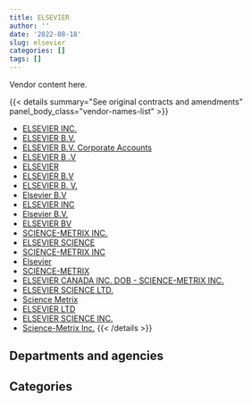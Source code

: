 ```yaml
---
title: ELSEVIER
author: ''
date: '2022-08-18'
slug: elsevier
categories: []
tags: []
---
```


<script src="/rmarkdown-libs/htmlwidgets/htmlwidgets.js"></script>
<link href="/rmarkdown-libs/datatables-css/datatables-crosstalk.css" rel="stylesheet" />
<script src="/rmarkdown-libs/datatables-binding/datatables.js"></script>
<script src="/rmarkdown-libs/jquery/jquery-3.6.0.min.js"></script>
<link href="/rmarkdown-libs/dt-core-bootstrap/css/dataTables.bootstrap.min.css" rel="stylesheet" />
<link href="/rmarkdown-libs/dt-core-bootstrap/css/dataTables.bootstrap.extra.css" rel="stylesheet" />
<script src="/rmarkdown-libs/dt-core-bootstrap/js/jquery.dataTables.min.js"></script>
<script src="/rmarkdown-libs/dt-core-bootstrap/js/dataTables.bootstrap.min.js"></script>
<link href="/rmarkdown-libs/crosstalk/css/crosstalk.min.css" rel="stylesheet" />
<script src="/rmarkdown-libs/crosstalk/js/crosstalk.min.js"></script>
<script src="/rmarkdown-libs/htmlwidgets/htmlwidgets.js"></script>
<link href="/rmarkdown-libs/datatables-css/datatables-crosstalk.css" rel="stylesheet" />
<script src="/rmarkdown-libs/datatables-binding/datatables.js"></script>
<script src="/rmarkdown-libs/jquery/jquery-3.6.0.min.js"></script>
<link href="/rmarkdown-libs/dt-core-bootstrap/css/dataTables.bootstrap.min.css" rel="stylesheet" />
<link href="/rmarkdown-libs/dt-core-bootstrap/css/dataTables.bootstrap.extra.css" rel="stylesheet" />
<script src="/rmarkdown-libs/dt-core-bootstrap/js/jquery.dataTables.min.js"></script>
<script src="/rmarkdown-libs/dt-core-bootstrap/js/dataTables.bootstrap.min.js"></script>
<link href="/rmarkdown-libs/crosstalk/css/crosstalk.min.css" rel="stylesheet" />
<script src="/rmarkdown-libs/crosstalk/js/crosstalk.min.js"></script>

Vendor content here.

{{< details summary="See original contracts and amendments" panel_body_class="vendor-names-list" >}}
- [ELSEVIER INC.](https://search.open.canada.ca/en/ct/?sort=contract_value_f%20desc&page=1&search_text=%22ELSEVIER%20INC.%22)
- [ELSEVIER B.V.](https://search.open.canada.ca/en/ct/?sort=contract_value_f%20desc&page=1&search_text=%22ELSEVIER%20B.V.%22)
- [ELSEVIER B.V. Corporate Accounts](https://search.open.canada.ca/en/ct/?sort=contract_value_f%20desc&page=1&search_text=%22ELSEVIER%20B.V.%20Corporate%20Accounts%22)
- [ELSEVIER B .V](https://search.open.canada.ca/en/ct/?sort=contract_value_f%20desc&page=1&search_text=%22ELSEVIER%20%20B%20.V%22)
- [ELSEVIER](https://search.open.canada.ca/en/ct/?sort=contract_value_f%20desc&page=1&search_text=%22ELSEVIER%22)
- [ELSEVIER B.V](https://search.open.canada.ca/en/ct/?sort=contract_value_f%20desc&page=1&search_text=%22ELSEVIER%20B.V%22)
- [ELSEVIER B. V.](https://search.open.canada.ca/en/ct/?sort=contract_value_f%20desc&page=1&search_text=%22ELSEVIER%20B.%20V.%22)
- [Elsevier B.V](https://search.open.canada.ca/en/ct/?sort=contract_value_f%20desc&page=1&search_text=%22Elsevier%20B.V%22)
- [ELSEVIER INC](https://search.open.canada.ca/en/ct/?sort=contract_value_f%20desc&page=1&search_text=%22ELSEVIER%20INC%22)
- [Elsevier B.V.](https://search.open.canada.ca/en/ct/?sort=contract_value_f%20desc&page=1&search_text=%22Elsevier%20B.V.%22)
- [ELSEVIER BV](https://search.open.canada.ca/en/ct/?sort=contract_value_f%20desc&page=1&search_text=%22ELSEVIER%20BV%22)
- [SCIENCE-METRIX INC.](https://search.open.canada.ca/en/ct/?sort=contract_value_f%20desc&page=1&search_text=%22SCIENCE-METRIX%20INC.%22)
- [ELSEVIER SCIENCE](https://search.open.canada.ca/en/ct/?sort=contract_value_f%20desc&page=1&search_text=%22ELSEVIER%20SCIENCE%22)
- [SCIENCE-METRIX INC](https://search.open.canada.ca/en/ct/?sort=contract_value_f%20desc&page=1&search_text=%22SCIENCE-METRIX%20INC%22)
- [Elsevier](https://search.open.canada.ca/en/ct/?sort=contract_value_f%20desc&page=1&search_text=%22Elsevier%22)
- [SCIENCE-METRIX](https://search.open.canada.ca/en/ct/?sort=contract_value_f%20desc&page=1&search_text=%22SCIENCE-METRIX%22)
- [ELSEVIER CANADA INC. DOB - SCIENCE-METRIX INC.](https://search.open.canada.ca/en/ct/?sort=contract_value_f%20desc&page=1&search_text=%22ELSEVIER%20CANADA%20INC.%20DOB%20-%20SCIENCE-METRIX%20INC.%22)
- [ELSEVIER SCIENCE LTD.](https://search.open.canada.ca/en/ct/?sort=contract_value_f%20desc&page=1&search_text=%22ELSEVIER%20SCIENCE%20LTD.%22)
- [Science Metrix](https://search.open.canada.ca/en/ct/?sort=contract_value_f%20desc&page=1&search_text=%22Science%20Metrix%22)
- [ELSEVIER LTD](https://search.open.canada.ca/en/ct/?sort=contract_value_f%20desc&page=1&search_text=%22ELSEVIER%20LTD%22)
- [ELSEVIER SCIENCE INC.](https://search.open.canada.ca/en/ct/?sort=contract_value_f%20desc&page=1&search_text=%22ELSEVIER%20SCIENCE%20INC.%22)
- [Science-Metrix Inc.](https://search.open.canada.ca/en/ct/?sort=contract_value_f%20desc&page=1&search_text=%22Science-Metrix%20Inc.%22)
{{< /details >}}

## Departments and agencies

<div id="htmlwidget-1" style="width:100%;height:auto;" class="datatables html-widget"></div>
<script type="application/json" data-for="htmlwidget-1">{"x":{"style":"bootstrap","filter":"none","vertical":false,"data":[["<a href=\"/departments/aafc-aac/\">Agriculture and Agri-Food Canada<\/a>","<a href=\"/departments/aandc-aadnc/\">Crown-Indigenous Relations and Northern Affairs Canada<\/a>","<a href=\"/departments/cihr-irsc/\">Canadian Institutes of Health Research<\/a>","<a href=\"/departments/cnsc-ccsn/\">Canadian Nuclear Safety Commission<\/a>","<a href=\"/departments/csa-asc/\">Canadian Space Agency<\/a>","<a href=\"/departments/dfatd-maecd/\">Global Affairs Canada<\/a>","<a href=\"/departments/dfo-mpo/\">Fisheries and Oceans Canada<\/a>","<a href=\"/departments/dnd-mdn/\">National Defence<\/a>","<a href=\"/departments/ec/\">Environment and Climate Change Canada<\/a>","<a href=\"/departments/hc-sc/\">Health Canada<\/a>","<a href=\"/departments/ic/\">Innovation, Science and Economic Development Canada<\/a>","<a href=\"/departments/nrc-cnrc/\">National Research Council Canada<\/a>","<a href=\"/departments/nrcan-rncan/\">Natural Resources Canada<\/a>","<a href=\"/departments/nserc-crsng/\">Natural Sciences and Engineering Research Council of Canada<\/a>","<a href=\"/departments/opc-cpvp/\">Office of the Privacy Commissioner of Canada<\/a>","<a href=\"/departments/ps-sp/\">Public Safety Canada<\/a>","<a href=\"/departments/rcmp-grc/\">Royal Canadian Mounted Police<\/a>","<a href=\"/departments/sshrc-crsh/\">Social Sciences and Humanities Research Council of Canada<\/a>","<a href=\"/departments/statcan/\">Statistics Canada<\/a>","<a href=\"/departments/tc/\">Transport Canada<\/a>"],[738423.66,null,497631.42,215403.97,137060.2,15436.36,1055595.06,231333.46,478459.36,11339.55,50450.48,1485926.03,753936.43,null,null,514.14,null,null,27605.88,null],[1106408.98,24438.28,487147.54,215403.97,82970.26,17424.4,290569.81,479518.95,323817.65,8183.73,93391.72,734456.74,979525.73,24346.98,18352.31,15766.94,16542.89,76756.01,98246.24,null],[1322880.58,null,17474.63,191871.03,107639.8,null,102047.82,623274.79,463904.12,null,188797.94,2175990.17,533777.49,157409,null,null,4273.86,16447.72,26157.44,6925.87],[1798910.46,null,23859.02,119873.68,87935.87,null,483733.18,305561.07,431600.64,296709.11,95867.27,36547.96,1574840.86,null,null,null,28355.1,null,117745.27,62680.92]],"container":"<table class=\"table table-striped table-hover row-border order-column display\">\n  <thead>\n    <tr>\n      <th>Department<\/th>\n      <th>2017-2018<\/th>\n      <th>2018-2019<\/th>\n      <th>2019-2020<\/th>\n      <th>2020-2021<\/th>\n    <\/tr>\n  <\/thead>\n<\/table>","options":{"order":[[4,"desc"]],"pageLength":10,"autoWidth":true,"columnDefs":[{"targets":1,"render":"function(data, type, row, meta) {\n    return type !== 'display' ? data : DTWidget.formatCurrency(data, \"$\", 2, 3, \",\", \".\", true, null);\n  }"},{"targets":2,"render":"function(data, type, row, meta) {\n    return type !== 'display' ? data : DTWidget.formatCurrency(data, \"$\", 2, 3, \",\", \".\", true, null);\n  }"},{"targets":3,"render":"function(data, type, row, meta) {\n    return type !== 'display' ? data : DTWidget.formatCurrency(data, \"$\", 2, 3, \",\", \".\", true, null);\n  }"},{"targets":4,"render":"function(data, type, row, meta) {\n    return type !== 'display' ? data : DTWidget.formatCurrency(data, \"$\", 2, 3, \",\", \".\", true, null);\n  }"},{"width":"16%","targets":[1,2,3,4]},{"className":"dt-right","targets":[1,2,3,4]}],"orderClasses":false}},"evals":["options.columnDefs.0.render","options.columnDefs.1.render","options.columnDefs.2.render","options.columnDefs.3.render"],"jsHooks":[]}</script>

## Categories

<div id="htmlwidget-2" style="width:100%;height:auto;" class="datatables html-widget"></div>
<script type="application/json" data-for="htmlwidget-2">{"x":{"style":"bootstrap","filter":"none","vertical":false,"data":[["<a href=\"/categories/1_facilities_and_construction/\">Facilities and construction<\/a>","<a href=\"/categories/10_office_management/\">Office management<\/a>","<a href=\"/categories/2_professional_services/\">Professional services<\/a>","<a href=\"/categories/3_information_technology/\">Information technology<\/a>","<a href=\"/categories/9_human_capital/\">Human capital<\/a>"],[22851,3212359.3,245917.32,488277.48,1729710.9],[null,1828363.15,1136967.69,496449.01,1631489.28],[null,3257732.98,254082.55,null,2427056.74],[null,825842.21,175312.61,null,4463065.6]],"container":"<table class=\"table table-striped table-hover row-border order-column display\">\n  <thead>\n    <tr>\n      <th>Category<\/th>\n      <th>2017-2018<\/th>\n      <th>2018-2019<\/th>\n      <th>2019-2020<\/th>\n      <th>2020-2021<\/th>\n    <\/tr>\n  <\/thead>\n<\/table>","options":{"order":[[4,"desc"]],"dom":"t","pageLength":30,"autoWidth":true,"columnDefs":[{"targets":1,"render":"function(data, type, row, meta) {\n    return type !== 'display' ? data : DTWidget.formatCurrency(data, \"$\", 2, 3, \",\", \".\", true, null);\n  }"},{"targets":2,"render":"function(data, type, row, meta) {\n    return type !== 'display' ? data : DTWidget.formatCurrency(data, \"$\", 2, 3, \",\", \".\", true, null);\n  }"},{"targets":3,"render":"function(data, type, row, meta) {\n    return type !== 'display' ? data : DTWidget.formatCurrency(data, \"$\", 2, 3, \",\", \".\", true, null);\n  }"},{"targets":4,"render":"function(data, type, row, meta) {\n    return type !== 'display' ? data : DTWidget.formatCurrency(data, \"$\", 2, 3, \",\", \".\", true, null);\n  }"},{"width":"16%","targets":[1,2,3,4]},{"className":"dt-right","targets":[1,2,3,4]}],"orderClasses":false,"lengthMenu":[10,25,30,50,100]}},"evals":["options.columnDefs.0.render","options.columnDefs.1.render","options.columnDefs.2.render","options.columnDefs.3.render"],"jsHooks":[]}</script>
